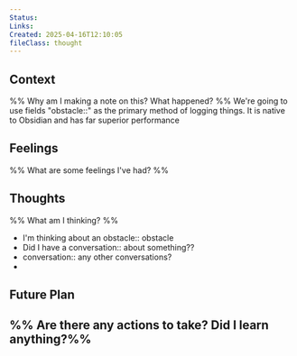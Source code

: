 ```yaml
---
Status: 
Links: 
Created: 2025-04-16T12:10:05
fileClass: thought
---
```

## Context
%% Why am I making a note on this? What happened? %%
We're going to use fields "obstacle::" as the primary method of logging things. It is native to Obsidian and has far superior performance
## Feelings
%% What are some feelings I've had? %%

## Thoughts
%% What am I thinking? %%
- I'm thinking about an obstacle:: obstacle
- Did I have a conversation:: about something??
- conversation:: any other conversations?
- 
## Future Plan
%% Are there any actions to take? Did I learn anything?%%
- 
